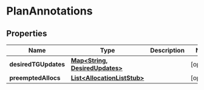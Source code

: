 

# PlanAnnotations


## Properties

| Name | Type | Description | Notes |
|------------ | ------------- | ------------- | -------------|
|**desiredTGUpdates** | [**Map&lt;String, DesiredUpdates&gt;**](DesiredUpdates.md) |  |  [optional] |
|**preemptedAllocs** | [**List&lt;AllocationListStub&gt;**](AllocationListStub.md) |  |  [optional] |



